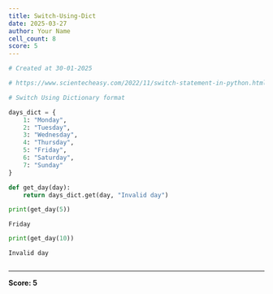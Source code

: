 ```yaml
---
title: Switch-Using-Dict
date: 2025-03-27
author: Your Name
cell_count: 8
score: 5
---
```


```python
# Created at 30-01-2025
```


```python
# https://www.scientecheasy.com/2022/11/switch-statement-in-python.html/
```


```python
# Switch Using Dictionary format
```


```python
days_dict = {
    1: "Monday",
    2: "Tuesday",
    3: "Wednesday",
    4: "Thursday",
    5: "Friday",
    6: "Saturday",
    7: "Sunday"
}
```


```python
def get_day(day):
    return days_dict.get(day, "Invalid day")
```


```python
print(get_day(5))
```

    Friday



```python
print(get_day(10))
```

    Invalid day



```python

```


---
**Score: 5**
